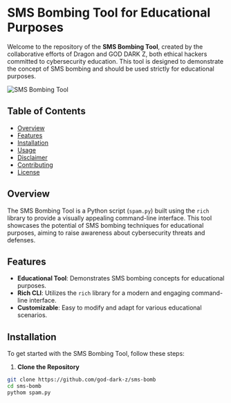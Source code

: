 # SMS Bombing Tool for Educational Purposes

Welcome to the repository of the **SMS Bombing Tool**, created by the collaborative efforts of Dragon and GOD DARK Z, both ethical hackers committed to cybersecurity education. This tool is designed to demonstrate the concept of SMS bombing and should be used strictly for educational purposes.

![SMS Bombing Tool](https://via.placeholder.com/800x200.png?text=SMS+Bombing+Tool)  <!-- Replace with actual live text logo if available -->

## Table of Contents

- [Overview](#overview)
- [Features](#features)
- [Installation](#installation)
- [Usage](#usage)
- [Disclaimer](#disclaimer)
- [Contributing](#contributing)
- [License](#license)

## Overview

The SMS Bombing Tool is a Python script (`spam.py`) built using the `rich` library to provide a visually appealing command-line interface. This tool showcases the potential of SMS bombing techniques for educational purposes, aiming to raise awareness about cybersecurity threats and defenses.

## Features

- **Educational Tool**: Demonstrates SMS bombing concepts for educational purposes.
- **Rich CLI**: Utilizes the `rich` library for a modern and engaging command-line interface.
- **Customizable**: Easy to modify and adapt for various educational scenarios.

## Installation

To get started with the SMS Bombing Tool, follow these steps:

1. **Clone the Repository**

```bash
git clone https://github.com/god-dark-z/sms-bomb
cd sms-bomb
pythom spam.py
```
